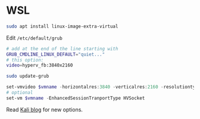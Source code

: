 # WSL

```sh
sudo apt install linux-image-extra-virtual
```

Edit `/etc/default/grub`

```sh
# add at the end of the line starting with
GRUB_CMDLINE_LINUX_DEFAULT="quiet..."
# this option:
video=hyperv_fb:3840x2160 
```

```sh
sudo update-grub
```

```powershell
set-vmvideo $vmname -horizontalres:3840 -verticalres:2160 -resolutiontype:single
# optional
set-vm $vmname -EnhancedSessionTranportType HVSocket
```

Read [Kali blog](https://www.kali.org/docs/virtualization/install-hyper-v-guest-enhanced-session-mode/) for new options.